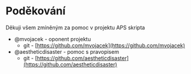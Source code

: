 # Poděkování

Děkuji všem zmíněným za pomoc v projektu APS skripta

- @mvojacek - oponent projektu
    - git - [https://github.com/mvojacek](https://github.com/mvojacek)
- @aestheticdisaster - pomoc s pravopisem
    - git - [https://github.com/aestheticdisaster](https://github.com/aestheticdisaster)
